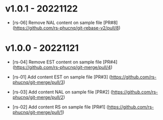 # v1.0.1 - 20221122

* [rs-06] Remove NAL content on sample file
[PR#8] (https://github.com/rs-phucnq/git-rebase-v2/pull/8)

# v1.0.0 - 20221121

* [rs-04] Remove EST content on sample file
[PR#4] (https://github.com/rs-phucnq/git-merge/pull/4)

* [rs-01] Add content EST on sample file
[PR#3] (https://github.com/rs-phucnq/git-merge/pull/3)

* [rs-03] Add content NAL on sample file
[PR#2] (https://github.com/rs-phucnq/git-merge/pull/2)

* [rs-02] Add content RS on sample file
[PR#1] (https://github.com/rs-phucnq/git-merge/pull/1) 
